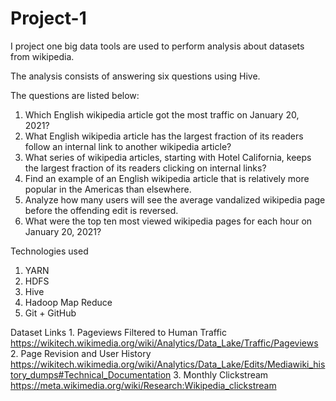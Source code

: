 # Project-1

I project one big data tools are used to perform analysis about datasets from wikipedia.

The analysis consists of answering six questions using Hive.

The questions are listed below:
  1. Which English wikipedia article got the most traffic on January 20, 2021?
  2. What English wikipedia article has the largest fraction of its readers follow an internal link to another wikipedia article?
  3. What series of wikipedia articles, starting with Hotel California, keeps the largest fraction of its readers clicking on internal links? 
  4. Find an example of an English wikipedia article that is relatively more popular in the Americas than elsewhere.
  5. Analyze how many users will see the average vandalized wikipedia page before the offending edit is reversed.
  6. What were the top ten most viewed wikipedia pages for each hour on January 20, 2021?
  
 Technologies used
  1. YARN
  2. HDFS
  3. Hive
  4. Hadoop Map Reduce
  5. Git + GitHub
  
  Dataset Links
    1. Pageviews Filtered to Human Traffic
        https://wikitech.wikimedia.org/wiki/Analytics/Data_Lake/Traffic/Pageviews
    2. Page Revision and User History
        https://wikitech.wikimedia.org/wiki/Analytics/Data_Lake/Edits/Mediawiki_history_dumps#Technical_Documentation
    3. Monthly Clickstream
        https://meta.wikimedia.org/wiki/Research:Wikipedia_clickstream

